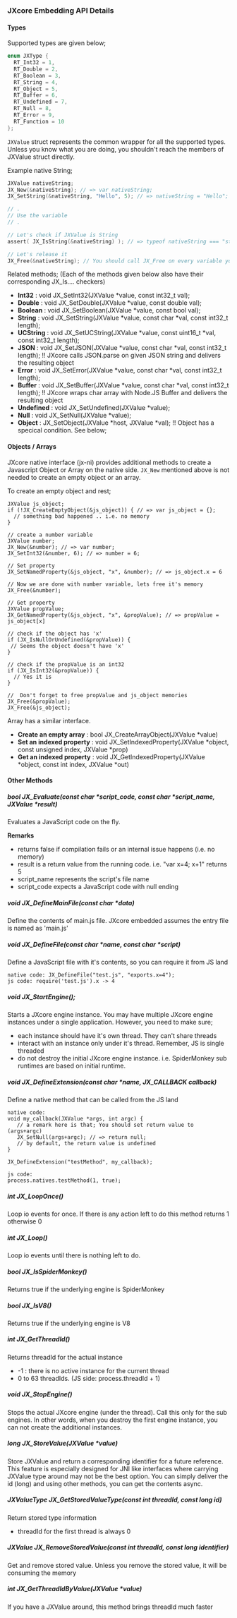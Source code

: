 ### JXcore Embedding API Details

#### Types

Supported types are given below;
```c
enum JXType {
  RT_Int32 = 1,
  RT_Double = 2,
  RT_Boolean = 3,
  RT_String = 4,
  RT_Object = 5,
  RT_Buffer = 6,
  RT_Undefined = 7,
  RT_Null = 8,
  RT_Error = 9,
  RT_Function = 10
};
```

`JXValue` struct represents the common wrapper for all the supported types. Unless you know what you are doing, you shouldn't
reach the members of JXValue struct directly.

Example native String;
```c
JXValue nativeString;
JX_New(&nativeString); // => var nativeString;
JX_SetString(&nativeString, "Hello", 5); // => nativeString = "Hello";

// .
// Use the variable
// .

// Let's check if JXValue is String
assert( JX_IsString(&nativeString) ); // => typeof nativeString === "string"

// Let's release it
JX_Free(&nativeString); // You should call JX_Free on every variable you've called JX_New
```

Related methods; (Each of the methods given below also have their corresponding JX_Is.... checkers)
 - **Int32**    : void JX_SetInt32(JXValue *value, const int32_t val); 
 - **Double**   : void JX_SetDouble(JXValue *value, const double val);  
 - **Boolean**  : void JX_SetBoolean(JXValue *value, const bool val);  
 - **String**   : void JX_SetString(JXValue *value, const char *val, const int32_t length);  
 - **UCString** : void JX_SetUCString(JXValue *value, const uint16_t *val, const int32_t length);  
 - **JSON**     : void JX_SetJSON(JXValue *value, const char *val, const int32_t length);
 !! JXcore calls JSON.parse on given JSON string and delivers the resulting object
 - **Error**    : void JX_SetError(JXValue *value, const char *val, const int32_t length);
 - **Buffer**   : void JX_SetBuffer(JXValue *value, const char *val, const int32_t length);
 !! JXcore wraps char array with Node.JS Buffer and delivers the resulting object
 - **Undefined** : void JX_SetUndefined(JXValue *value);
 - **Null** : void JX_SetNull(JXValue *value);
 - **Object** : JX_SetObject(JXValue *host, JXValue *val);
 !! Object has a specical condition. See below;
 
#### Objects / Arrays

JXcore native interface (jx-ni) provides additional methods to create a Javascript Object or Array on the native side. `JX_New` 
mentioned above is not needed to create an empty object or an array. 

To create an empty object and rest;
```
JXValue js_object;
if (!JX_CreateEmptyObject(&js_object)) { // => var js_object = {};
  // something bad happened .. i.e. no memory
}

// create a number variable
JXValue number;
JX_New(&number); // => var number;
JX_SetInt32(&number, 6); // => number = 6;

// Set property
JX_SetNamedProperty(&js_object, "x", &number); // => js_object.x = 6

// Now we are done with number variable, lets free it's memory
JX_Free(&number);

// Get property 
JXValue propValue;
JX_GetNamedProperty(&js_object, "x", &propValue); // => propValue = js_object[x]

// check if the object has 'x'
if (JX_IsNullOrUndefined(&propValue)) {
 // Seems the object doesn't have 'x'
}

// check if the propValue is an int32
if (JX_IsInt32(&propValue)) {
  // Yes it is
}

//  Don't forget to free propValue and js_object memories
JX_Free(&propValue);
JX_Free(&js_object);
```

Array has a similar interface. 

 - **Create an empty array**   : bool JX_CreateArrayObject(JXValue *value)
 - **Set an indexed property** : void JX_SetIndexedProperty(JXValue *object, const unsigned index, JXValue *prop)
 - **Get an indexed property** : void JX_GetIndexedProperty(JXValue *object, const int index, JXValue *out)

#### Other Methods

##### bool JX_Evaluate(const char *script_code, const char *script_name, JXValue *result)
Evaluates a JavaScript code on the fly.

**Remarks**
 - returns false if compilation fails or an internal issue happens (i.e. no memory)
 - result is a return value from the running code. i.e. "var x=4; x+1" returns 5
 - script_name represents the script's file name
 - script_code expects a JavaScript code with null ending

##### void JX_DefineMainFile(const char *data)
Define the contents of main.js file. JXcore embedded assumes the entry file is named as 'main.js'

##### void JX_DefineFile(const char *name, const char *script)
Define a JavaScript file with it's contents, so you can require it from JS land
```
native code: JX_DefineFile("test.js", "exports.x=4");
js code: require('test.js').x -> 4
```

##### void JX_StartEngine();
Starts a JXcore engine instance. You may have multiple JXcore engine instances under a single application. However, you need 
to make sure;
 - each instance should have it's own thread. They can't share threads
 - interact with an instance only under it's thread. Remember, JS is single threaded
 - do not destroy the initial JXcore engine instance. i.e. SpiderMonkey sub runtimes are based on initial runtime.
 
##### void JX_DefineExtension(const char *name, JX_CALLBACK callback)
Define a native method that can be called from the JS land

```
native code: 
void my_callback(JXValue *args, int argc) {
   // a remark here is that; You should set return value to (args+argc)
   JX_SetNull(args+argc); // => return null; 
   // by default, the return value is undefined
}

JX_DefineExtension("testMethod", my_callback);

js code: 
process.natives.testMethod(1, true);
```

##### int JX_LoopOnce()
Loop io events for once. If there is any action left to do this method returns 1 otherwise 0

##### int JX_Loop()
Loop io events until there is nothing left to do.

##### bool JX_IsSpiderMonkey()
Returns true if the underlying engine is SpiderMonkey

##### bool JX_IsV8()
Returns true if the underlying engine is V8

##### int JX_GetThreadId()
Returns threadId for the actual instance
 - -1 : there is no active instance for the current thread
 - 0 to 63 threadIds. (JS side: process.threadId + 1)

##### void JX_StopEngine()
Stops the actual JXcore engine (under the thread). Call this only for the sub engines. In other words, when you destroy 
the first engine instance, you can not create the additional instances.

##### long JX_StoreValue(JXValue *value)
Store JXValue and return a corresponding identifier for a future reference. This feature is especially designed for 
JNI like interfaces where carrying JXValue type around may not be the best option. You can simply deliver the id (long) and
using other methods, you can get the contents async.

##### JXValueType JX_GetStoredValueType(const int threadId, const long id)
Return stored type information

 - threadId for the first thread is always 0

##### JXValue JX_RemoveStoredValue(const int threadId, const long identifier)
Get and remove stored value. Unless you remove the stored value, it will be consuming the memory

##### int JX_GetThreadIdByValue(JXValue *value)
If you have a JXValue around, this method brings threadId much faster


